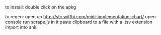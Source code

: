to install:
double click on the apkg

to regen:
open up http://stc.wiffbi.com/midi-implementation-chart/
open console
run scrape.js in it
paste clipboard to a file with a .tsv extension
import into anki
